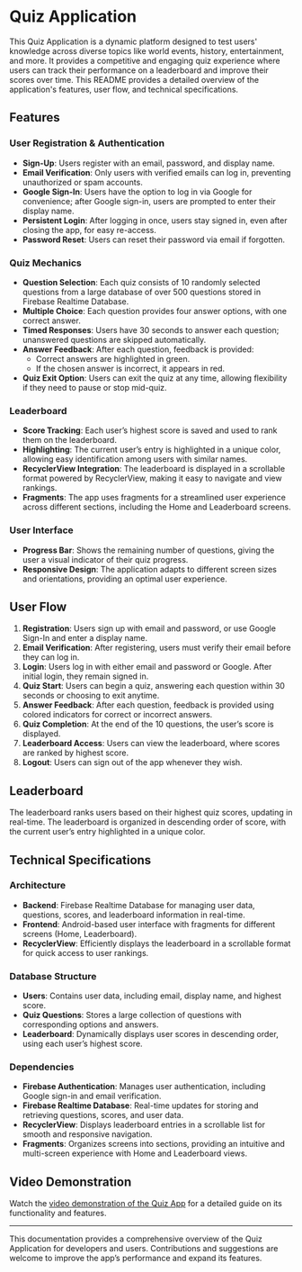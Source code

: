 # Quiz Application

This Quiz Application is a dynamic platform designed to test users' knowledge across diverse topics like world events, history, entertainment, and more. It provides a competitive and engaging quiz experience where users can track their performance on a leaderboard and improve their scores over time. This README provides a detailed overview of the application's features, user flow, and technical specifications.

## Features

### User Registration & Authentication
- **Sign-Up**: Users register with an email, password, and display name.
- **Email Verification**: Only users with verified emails can log in, preventing unauthorized or spam accounts.
- **Google Sign-In**: Users have the option to log in via Google for convenience; after Google sign-in, users are prompted to enter their display name.
- **Persistent Login**: After logging in once, users stay signed in, even after closing the app, for easy re-access.
- **Password Reset**: Users can reset their password via email if forgotten.

### Quiz Mechanics
- **Question Selection**: Each quiz consists of 10 randomly selected questions from a large database of over 500 questions stored in Firebase Realtime Database.
- **Multiple Choice**: Each question provides four answer options, with one correct answer.
- **Timed Responses**: Users have 30 seconds to answer each question; unanswered questions are skipped automatically.
- **Answer Feedback**: After each question, feedback is provided:
  - Correct answers are highlighted in green.
  - If the chosen answer is incorrect, it appears in red.
- **Quiz Exit Option**: Users can exit the quiz at any time, allowing flexibility if they need to pause or stop mid-quiz.

### Leaderboard
- **Score Tracking**: Each user’s highest score is saved and used to rank them on the leaderboard.
- **Highlighting**: The current user’s entry is highlighted in a unique color, allowing easy identification among users with similar names.
- **RecyclerView Integration**: The leaderboard is displayed in a scrollable format powered by RecyclerView, making it easy to navigate and view rankings.
- **Fragments**: The app uses fragments for a streamlined user experience across different sections, including the Home and Leaderboard screens.

### User Interface
- **Progress Bar**: Shows the remaining number of questions, giving the user a visual indicator of their quiz progress.
- **Responsive Design**: The application adapts to different screen sizes and orientations, providing an optimal user experience.

## User Flow

1. **Registration**: Users sign up with email and password, or use Google Sign-In and enter a display name.
2. **Email Verification**: After registering, users must verify their email before they can log in.
3. **Login**: Users log in with either email and password or Google. After initial login, they remain signed in.
4. **Quiz Start**: Users can begin a quiz, answering each question within 30 seconds or choosing to exit anytime.
5. **Answer Feedback**: After each question, feedback is provided using colored indicators for correct or incorrect answers.
6. **Quiz Completion**: At the end of the 10 questions, the user’s score is displayed.
7. **Leaderboard Access**: Users can view the leaderboard, where scores are ranked by highest score.
8. **Logout**: Users can sign out of the app whenever they wish.

## Leaderboard

The leaderboard ranks users based on their highest quiz scores, updating in real-time. The leaderboard is organized in descending order of score, with the current user’s entry highlighted in a unique color.

## Technical Specifications

### Architecture
- **Backend**: Firebase Realtime Database for managing user data, questions, scores, and leaderboard information in real-time.
- **Frontend**: Android-based user interface with fragments for different screens (Home, Leaderboard).
- **RecyclerView**: Efficiently displays the leaderboard in a scrollable format for quick access to user rankings.

### Database Structure

- **Users**: Contains user data, including email, display name, and highest score.
- **Quiz Questions**: Stores a large collection of questions with corresponding options and answers.
- **Leaderboard**: Dynamically displays user scores in descending order, using each user’s highest score.

### Dependencies

- **Firebase Authentication**: Manages user authentication, including Google sign-in and email verification.
- **Firebase Realtime Database**: Real-time updates for storing and retrieving questions, scores, and user data.
- **RecyclerView**: Displays leaderboard entries in a scrollable list for smooth and responsive navigation.
- **Fragments**: Organizes screens into sections, providing an intuitive and multi-screen experience with Home and Leaderboard views.

## Video Demonstration

Watch the [video demonstration of the Quiz App](https://youtu.be/s2H_NGBuh5U) for a detailed guide on its functionality and features.

---

This documentation provides a comprehensive overview of the Quiz Application for developers and users. Contributions and suggestions are welcome to improve the app’s performance and expand its features.
